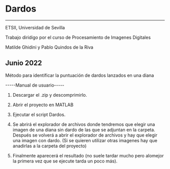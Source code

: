 # Dardos
-----
ETSII, Universidad de Sevilla

Trabajo diridigo por el curso de Procesamiento de Imagenes Digitales

Matilde Ghidini y Pablo Quindos de la Riva

Junio 2022
------

Método para identificar la puntuación de dardos lanzados en una diana 

-----Manual de usuario-----

1. Descargar el .zip y descomprimirlo.

2. Abrir el proyecto en MATLAB

3. Ejecutar el script Dardos.

4. Se abrirá el explorador de archivos donde tendremos que elegir una imagen de una diana sin dardo de las que se adjuntan en la carpeta. Después se volverá a abrir el explorador de archivos y hay que elegir una imagen con dardo. (Si se quieren utilizar otras imagenes hay que anadirlas a la carpeta del proyecto)

5. Finalmente aparecerá el resultado (no suele tardar mucho pero alomejor la primera vez que se ejecute tarda un poco más).
